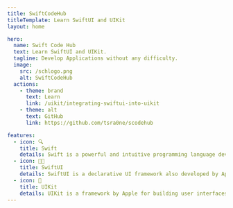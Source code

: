 ```yaml
---
title: SwiftCodeHub
titleTemplate: Learn SwiftUI and UIKit
layout: home

hero:
  name: Swift Code Hub
  text: Learn SwiftUI and UIKit.
  tagline: Develop Applications without any difficulty.
  image:
    src: /schlogo.png
    alt: SwiftCodeHub
  actions:
    - theme: brand
      text: Learn
      link: /uikit/integrating-swiftui-into-uikit
    - theme: alt
      text: GitHub
      link: https://github.com/tsra0ne/scodehub

features:
  - icon: 🔍
    title: Swift
    details: Swift is a powerful and intuitive programming language developed by Apple, designed for building apps on iOS, macOS, watchOS, and tvOS platforms.
  - icon: 🧑‍💻
    title: SwiftUI
    details: SwiftUI is a declarative UI framework also developed by Apple, allowing developers to create user interfaces for their apps using a simple and efficient syntax.
  - icon: 📱
    title: UIKit
    details: UIKit is a framework by Apple for building user interfaces in iOS applications using a set of components and APIs, traditionally used before the introduction of SwiftUI.
---
```

